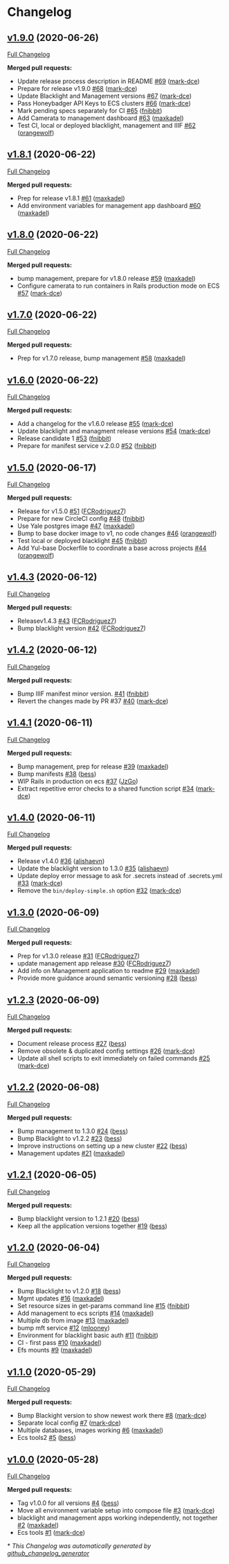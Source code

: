 # Changelog

## [v1.9.0](https://github.com/yalelibrary/yul-dc-camerata/tree/v1.9.0) (2020-06-26)

[Full Changelog](https://github.com/yalelibrary/yul-dc-camerata/compare/v1.8.1...v1.9.0)

**Merged pull requests:**

- Update release process description in README [\#69](https://github.com/yalelibrary/yul-dc-camerata/pull/69) ([mark-dce](https://github.com/mark-dce))
- Prepare for release v1.9.0 [\#68](https://github.com/yalelibrary/yul-dc-camerata/pull/68) ([mark-dce](https://github.com/mark-dce))
- Update Blacklight and Management versions [\#67](https://github.com/yalelibrary/yul-dc-camerata/pull/67) ([mark-dce](https://github.com/mark-dce))
- Pass Honeybadger API Keys to ECS clusters [\#66](https://github.com/yalelibrary/yul-dc-camerata/pull/66) ([mark-dce](https://github.com/mark-dce))
- Mark pending specs separately for CI [\#65](https://github.com/yalelibrary/yul-dc-camerata/pull/65) ([fnibbit](https://github.com/fnibbit))
- Add Camerata to management dashboard [\#63](https://github.com/yalelibrary/yul-dc-camerata/pull/63) ([maxkadel](https://github.com/maxkadel))
- Test CI, local or deployed blacklight, management and IIIF [\#62](https://github.com/yalelibrary/yul-dc-camerata/pull/62) ([orangewolf](https://github.com/orangewolf))

## [v1.8.1](https://github.com/yalelibrary/yul-dc-camerata/tree/v1.8.1) (2020-06-22)

[Full Changelog](https://github.com/yalelibrary/yul-dc-camerata/compare/v1.8.0...v1.8.1)

**Merged pull requests:**

- Prep for release v1.8.1 [\#61](https://github.com/yalelibrary/yul-dc-camerata/pull/61) ([maxkadel](https://github.com/maxkadel))
- Add environment variables for management app dashboard [\#60](https://github.com/yalelibrary/yul-dc-camerata/pull/60) ([maxkadel](https://github.com/maxkadel))

## [v1.8.0](https://github.com/yalelibrary/yul-dc-camerata/tree/v1.8.0) (2020-06-22)

[Full Changelog](https://github.com/yalelibrary/yul-dc-camerata/compare/v1.7.0...v1.8.0)

**Merged pull requests:**

- bump management, prepare for v1.8.0 release [\#59](https://github.com/yalelibrary/yul-dc-camerata/pull/59) ([maxkadel](https://github.com/maxkadel))
- Configure camerata to run containers in Rails production mode on ECS [\#57](https://github.com/yalelibrary/yul-dc-camerata/pull/57) ([mark-dce](https://github.com/mark-dce))

## [v1.7.0](https://github.com/yalelibrary/yul-dc-camerata/tree/v1.7.0) (2020-06-22)

[Full Changelog](https://github.com/yalelibrary/yul-dc-camerata/compare/v1.6.0...v1.7.0)

**Merged pull requests:**

- Prep for v1.7.0 release, bump management [\#58](https://github.com/yalelibrary/yul-dc-camerata/pull/58) ([maxkadel](https://github.com/maxkadel))

## [v1.6.0](https://github.com/yalelibrary/yul-dc-camerata/tree/v1.6.0) (2020-06-22)

[Full Changelog](https://github.com/yalelibrary/yul-dc-camerata/compare/v1.5.0...v1.6.0)

**Merged pull requests:**

- Add a changelog for the v1.6.0 release [\#55](https://github.com/yalelibrary/yul-dc-camerata/pull/55) ([mark-dce](https://github.com/mark-dce))
- Update blacklight and managment release versions [\#54](https://github.com/yalelibrary/yul-dc-camerata/pull/54) ([mark-dce](https://github.com/mark-dce))
- Release candidate 1 [\#53](https://github.com/yalelibrary/yul-dc-camerata/pull/53) ([fnibbit](https://github.com/fnibbit))
- Prepare for manifest service v.2.0.0 [\#52](https://github.com/yalelibrary/yul-dc-camerata/pull/52) ([fnibbit](https://github.com/fnibbit))

## [v1.5.0](https://github.com/yalelibrary/yul-dc-camerata/tree/v1.5.0) (2020-06-17)

[Full Changelog](https://github.com/yalelibrary/yul-dc-camerata/compare/v1.4.3...v1.5.0)

**Merged pull requests:**

- Release for v1.5.0 [\#51](https://github.com/yalelibrary/yul-dc-camerata/pull/51) ([FCRodriguez7](https://github.com/FCRodriguez7))
- Prepare for new CircleCI config [\#48](https://github.com/yalelibrary/yul-dc-camerata/pull/48) ([fnibbit](https://github.com/fnibbit))
- Use Yale postgres image [\#47](https://github.com/yalelibrary/yul-dc-camerata/pull/47) ([maxkadel](https://github.com/maxkadel))
- Bump to base docker image to v1, no code changes [\#46](https://github.com/yalelibrary/yul-dc-camerata/pull/46) ([orangewolf](https://github.com/orangewolf))
- Test local or deployed blacklight [\#45](https://github.com/yalelibrary/yul-dc-camerata/pull/45) ([fnibbit](https://github.com/fnibbit))
- Add Yul-base Dockerfile to coordinate a base across projects [\#44](https://github.com/yalelibrary/yul-dc-camerata/pull/44) ([orangewolf](https://github.com/orangewolf))

## [v1.4.3](https://github.com/yalelibrary/yul-dc-camerata/tree/v1.4.3) (2020-06-12)

[Full Changelog](https://github.com/yalelibrary/yul-dc-camerata/compare/v1.4.2...v1.4.3)

**Merged pull requests:**

- Releasev1.4.3 [\#43](https://github.com/yalelibrary/yul-dc-camerata/pull/43) ([FCRodriguez7](https://github.com/FCRodriguez7))
- Bump blacklight version [\#42](https://github.com/yalelibrary/yul-dc-camerata/pull/42) ([FCRodriguez7](https://github.com/FCRodriguez7))

## [v1.4.2](https://github.com/yalelibrary/yul-dc-camerata/tree/v1.4.2) (2020-06-12)

[Full Changelog](https://github.com/yalelibrary/yul-dc-camerata/compare/v1.4.1...v1.4.2)

**Merged pull requests:**

- Bump IIIF manifest minor version. [\#41](https://github.com/yalelibrary/yul-dc-camerata/pull/41) ([fnibbit](https://github.com/fnibbit))
- Revert the changes made by PR \#37 [\#40](https://github.com/yalelibrary/yul-dc-camerata/pull/40) ([mark-dce](https://github.com/mark-dce))

## [v1.4.1](https://github.com/yalelibrary/yul-dc-camerata/tree/v1.4.1) (2020-06-11)

[Full Changelog](https://github.com/yalelibrary/yul-dc-camerata/compare/v1.4.0...v1.4.1)

**Merged pull requests:**

- Bump management, prep for release [\#39](https://github.com/yalelibrary/yul-dc-camerata/pull/39) ([maxkadel](https://github.com/maxkadel))
- Bump manifests [\#38](https://github.com/yalelibrary/yul-dc-camerata/pull/38) ([bess](https://github.com/bess))
- WIP Rails in production on ecs [\#37](https://github.com/yalelibrary/yul-dc-camerata/pull/37) ([JzGo](https://github.com/JzGo))
- Extract repetitive error checks to a shared function script [\#34](https://github.com/yalelibrary/yul-dc-camerata/pull/34) ([mark-dce](https://github.com/mark-dce))

## [v1.4.0](https://github.com/yalelibrary/yul-dc-camerata/tree/v1.4.0) (2020-06-11)

[Full Changelog](https://github.com/yalelibrary/yul-dc-camerata/compare/v1.3.0...v1.4.0)

**Merged pull requests:**

- Release v1.4.0 [\#36](https://github.com/yalelibrary/yul-dc-camerata/pull/36) ([alishaevn](https://github.com/alishaevn))
- Update the blacklight version to 1.3.0 [\#35](https://github.com/yalelibrary/yul-dc-camerata/pull/35) ([alishaevn](https://github.com/alishaevn))
- Update deploy error message to ask for .secrets instead of .secrets.yml [\#33](https://github.com/yalelibrary/yul-dc-camerata/pull/33) ([mark-dce](https://github.com/mark-dce))
- Remove the `bin/deploy-simple.sh` option [\#32](https://github.com/yalelibrary/yul-dc-camerata/pull/32) ([mark-dce](https://github.com/mark-dce))

## [v1.3.0](https://github.com/yalelibrary/yul-dc-camerata/tree/v1.3.0) (2020-06-09)

[Full Changelog](https://github.com/yalelibrary/yul-dc-camerata/compare/v1.2.3...v1.3.0)

**Merged pull requests:**

- Prep for v1.3.0 release [\#31](https://github.com/yalelibrary/yul-dc-camerata/pull/31) ([FCRodriguez7](https://github.com/FCRodriguez7))
- update management app release [\#30](https://github.com/yalelibrary/yul-dc-camerata/pull/30) ([FCRodriguez7](https://github.com/FCRodriguez7))
- Add info on Management application to readme [\#29](https://github.com/yalelibrary/yul-dc-camerata/pull/29) ([maxkadel](https://github.com/maxkadel))
- Provide more guidance around semantic versioning [\#28](https://github.com/yalelibrary/yul-dc-camerata/pull/28) ([bess](https://github.com/bess))

## [v1.2.3](https://github.com/yalelibrary/yul-dc-camerata/tree/v1.2.3) (2020-06-09)

[Full Changelog](https://github.com/yalelibrary/yul-dc-camerata/compare/v1.2.2...v1.2.3)

**Merged pull requests:**

- Document release process [\#27](https://github.com/yalelibrary/yul-dc-camerata/pull/27) ([bess](https://github.com/bess))
- Remove obsolete & duplicated config settings [\#26](https://github.com/yalelibrary/yul-dc-camerata/pull/26) ([mark-dce](https://github.com/mark-dce))
- Update all shell scripts to exit immediately on failed commands [\#25](https://github.com/yalelibrary/yul-dc-camerata/pull/25) ([mark-dce](https://github.com/mark-dce))

## [v1.2.2](https://github.com/yalelibrary/yul-dc-camerata/tree/v1.2.2) (2020-06-08)

[Full Changelog](https://github.com/yalelibrary/yul-dc-camerata/compare/v1.2.1...v1.2.2)

**Merged pull requests:**

- Bump management to 1.3.0 [\#24](https://github.com/yalelibrary/yul-dc-camerata/pull/24) ([bess](https://github.com/bess))
- Bump Blacklight to v1.2.2 [\#23](https://github.com/yalelibrary/yul-dc-camerata/pull/23) ([bess](https://github.com/bess))
- Improve instructions on setting up a new cluster [\#22](https://github.com/yalelibrary/yul-dc-camerata/pull/22) ([bess](https://github.com/bess))
- Management updates [\#21](https://github.com/yalelibrary/yul-dc-camerata/pull/21) ([maxkadel](https://github.com/maxkadel))

## [v1.2.1](https://github.com/yalelibrary/yul-dc-camerata/tree/v1.2.1) (2020-06-05)

[Full Changelog](https://github.com/yalelibrary/yul-dc-camerata/compare/v1.2.0...v1.2.1)

**Merged pull requests:**

- Bump blacklight version to 1.2.1 [\#20](https://github.com/yalelibrary/yul-dc-camerata/pull/20) ([bess](https://github.com/bess))
- Keep all the application versions together [\#19](https://github.com/yalelibrary/yul-dc-camerata/pull/19) ([bess](https://github.com/bess))

## [v1.2.0](https://github.com/yalelibrary/yul-dc-camerata/tree/v1.2.0) (2020-06-04)

[Full Changelog](https://github.com/yalelibrary/yul-dc-camerata/compare/v1.1.0...v1.2.0)

**Merged pull requests:**

- Bump Blacklight to v1.2.0 [\#18](https://github.com/yalelibrary/yul-dc-camerata/pull/18) ([bess](https://github.com/bess))
- Mgmt updates [\#16](https://github.com/yalelibrary/yul-dc-camerata/pull/16) ([maxkadel](https://github.com/maxkadel))
- Set resource sizes in get-params command line [\#15](https://github.com/yalelibrary/yul-dc-camerata/pull/15) ([fnibbit](https://github.com/fnibbit))
- Add management to ecs scripts [\#14](https://github.com/yalelibrary/yul-dc-camerata/pull/14) ([maxkadel](https://github.com/maxkadel))
- Multiple db from image [\#13](https://github.com/yalelibrary/yul-dc-camerata/pull/13) ([maxkadel](https://github.com/maxkadel))
- bump mft service [\#12](https://github.com/yalelibrary/yul-dc-camerata/pull/12) ([mlooney](https://github.com/mlooney))
- Environment for blacklight basic auth [\#11](https://github.com/yalelibrary/yul-dc-camerata/pull/11) ([fnibbit](https://github.com/fnibbit))
- CI - first pass [\#10](https://github.com/yalelibrary/yul-dc-camerata/pull/10) ([maxkadel](https://github.com/maxkadel))
- Efs mounts [\#9](https://github.com/yalelibrary/yul-dc-camerata/pull/9) ([maxkadel](https://github.com/maxkadel))

## [v1.1.0](https://github.com/yalelibrary/yul-dc-camerata/tree/v1.1.0) (2020-05-29)

[Full Changelog](https://github.com/yalelibrary/yul-dc-camerata/compare/v1.0.0...v1.1.0)

**Merged pull requests:**

- Bump Blackight version to show newest work there [\#8](https://github.com/yalelibrary/yul-dc-camerata/pull/8) ([mark-dce](https://github.com/mark-dce))
- Separate local config [\#7](https://github.com/yalelibrary/yul-dc-camerata/pull/7) ([mark-dce](https://github.com/mark-dce))
- Multiple databases, images working [\#6](https://github.com/yalelibrary/yul-dc-camerata/pull/6) ([maxkadel](https://github.com/maxkadel))
- Ecs tools2 [\#5](https://github.com/yalelibrary/yul-dc-camerata/pull/5) ([bess](https://github.com/bess))

## [v1.0.0](https://github.com/yalelibrary/yul-dc-camerata/tree/v1.0.0) (2020-05-28)

[Full Changelog](https://github.com/yalelibrary/yul-dc-camerata/compare/b6a1ea7d6d625c6c6334d5a517e11a2eea1ce31b...v1.0.0)

**Merged pull requests:**

- Tag v1.0.0 for all versions [\#4](https://github.com/yalelibrary/yul-dc-camerata/pull/4) ([bess](https://github.com/bess))
- Move all environment variable setup into compose file [\#3](https://github.com/yalelibrary/yul-dc-camerata/pull/3) ([mark-dce](https://github.com/mark-dce))
- blacklight and management apps working independently, not together [\#2](https://github.com/yalelibrary/yul-dc-camerata/pull/2) ([maxkadel](https://github.com/maxkadel))
- Ecs tools [\#1](https://github.com/yalelibrary/yul-dc-camerata/pull/1) ([mark-dce](https://github.com/mark-dce))



\* *This Changelog was automatically generated by [github_changelog_generator](https://github.com/github-changelog-generator/github-changelog-generator)*

